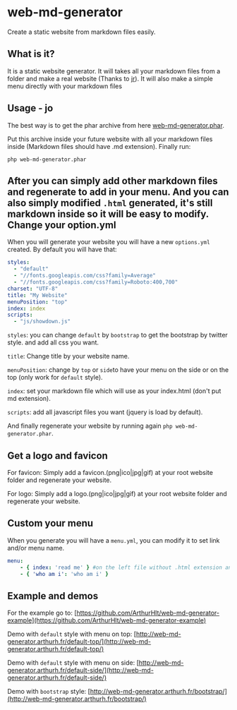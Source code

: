web-md-generator
================

Create a static website from markdown files easily.

What is it?
-----------
It is a static website generator.
It will takes all your markdown files from a folder and make a real website (Thanks to [jr](https://github.com/Xeoncross/jr)).
It will also make a simple menu directly with your markdown files

Usage - jo
-----
The best way is to get the phar archive from here [web-md-generator.phar](http://cloud.arthurh.fr/public.php?service=files&t=aaf3cdad4a9147fee9ffd4fe96605843&download).

Put this archive inside your future website with all your markdown files inside (Markdown files should have .md extension).
Finally run:
```shell
php web-md-generator.phar
```
After you can simply add other markdown files and regenerate to add in your menu. And you can also simply modified `.html` generated, it's still markdown inside so it will be easy to modify.
Change your option.yml
----------------------
When you will generate your website you will have a new `options.yml` created.
By default you will have that:
```yaml
styles:
  - "default"
  - "//fonts.googleapis.com/css?family=Average"
  - "//fonts.googleapis.com/css?family=Roboto:400,700"
charset: "UTF-8"
title: "My Website"
menuPosition: "top"
index: index
scripts:
  - "js/showdown.js"
```
`styles`: you can change `default` by `bootstrap` to get the bootstrap by twitter style. and add all css you want.

`title`: Change title by your website name.

`menuPosition`: change by `top` or `side`to have your menu on the side or on the top (only work for `default` style).

`index`: set your markdown file which will use as your index.html (don't put md extension).

`scripts`: add all javascript files you want (jquery is load by default).

And finally regenerate your website by running again `php web-md-generator.phar`.

Get a logo and favicon
----------------------
For favicon: Simply add a favicon.(png|ico|jpg|gif) at your root website folder and regenerate your website.

For logo: Simply add a logo.(png|ico|jpg|gif) at your root website folder and regenerate your website.

Custom your menu
----------------
When you generate you will have a `menu.yml`, you can modify it to set link and/or menu name.
```yaml
menu:
    - { index: 'read me' } #on the left file without .html extension and on the right your menu name
    - { 'who am i': 'who am i' }
```

Example and demos
-----------------
For the example go to: [https://github.com/ArthurHlt/web-md-generator-example](https://github.com/ArthurHlt/web-md-generator-example)

Demo with `default` style with menu on top: [http://web-md-generator.arthurh.fr/default-top/](http://web-md-generator.arthurh.fr/default-top/)

Demo with `default` style with menu on side: [http://web-md-generator.arthurh.fr/default-side/](http://web-md-generator.arthurh.fr/default-side/)

Demo with `bootstrap` style: [http://web-md-generator.arthurh.fr/bootstrap/](http://web-md-generator.arthurh.fr/bootstrap/)
